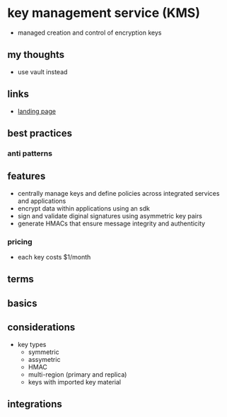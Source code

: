 # key management service (KMS)

- managed creation and control of encryption keys

## my thoughts

- use vault instead

## links

- [landing page](https://aws.amazon.com/kms/?did=ap_card&trk=ap_card)

## best practices

### anti patterns

## features

- centrally manage keys and define policies across integrated services and applications
- encrypt data within applications using an sdk
- sign and validate diginal signatures using asymmetric key pairs
- generate HMACs that ensure message integrity and authenticity

### pricing

- each key costs $1/month

## terms

## basics

## considerations

- key types
  - symmetric
  - assymetric
  - HMAC
  - multi-region (primary and replica)
  - keys with imported key material

## integrations
